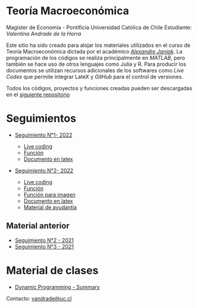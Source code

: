 # Teoría Macroeconómica

Magíster de Economía - Pontificia Universidad Católica de Chile
Estudiante: *Valentina Andrade de la Horra*

Este sitio ha sido creado para alojar los materiales utilizados en el curso de Teoría Macroeconómica dictada por el académico [*Alexandre Janiak*](https://economia.uc.cl/?profesor=alexandre-janiak). La programación de los códigos se realiza principalmente en *MATLAB*, pero también se hace uso de otros lenguajes como Julia y R. Para producir los documentos se utilizan recursos adicionales de los softwares como *Live Codes* que permite integrar LateX y *GitHub* para el control de versiones.

Todos los códigos, proyectos y funciones creadas pueden ser descargadas en el [siguiente repositorio](https://github.com/valentinaandrade/macroeconomics-theory/)

# Seguimientos

- [Seguimiento N°1- 2022](https://valentinaandrade.github.io/macroeconomics-theory/practice/ayudantias/ayu1/seguimiento1.html)
  - [Live coding](https://valentinaandrade.github.io/macroeconomics-theory/practice/ayudantias/ayu1/seguimiento1.mlx)
  - [Función](https://valentinaandrade.github.io/macroeconomics-theory/practice/ayudantias/ayu1/test.m)
  - [Documento en latex](https://valentinaandrade.github.io/macroeconomics-theory/practice/ayudantias/ayu1/seguimiento1.pdf)
 
- [Seguimiento N°2- 2022](https://valentinaandrade.github.io/macroeconomics-theory/practice/ayudantias/ayu-2022/seguimiento2.html)
  - [Live coding](https://valentinaandrade.github.io/macroeconomics-theory/practice/ayudantias/ayu-2022/seguimiento2.mlx)
  - [Función](https://valentinaandrade.github.io/macroeconomics-theory/practice/ayudantias/ayu-2022/intnewton.m)
  - [Función para imagen](https://valentinaandrade.github.io/macroeconomics-theory/practice/ayudantias/ayu-2022/fignewton.m)
  - [Documento en latex](https://valentinaandrade.github.io/macroeconomics-theory/practice/ayudantias/ayu-2022/seguimiento2.pdf)
  - [Material de ayudantía](https://valentinaandrade.github.io/macroeconomics-theory/practice/ayudantias/ayu/seguimiento2.html)

## Material anterior

- [Seguimiento N°2 - 2021](https://valentinaandrade.github.io/macroeconomics-theory/practice/ayudantias/ayu2/seguimiento2.html)
- [Seguimiento N°3 - 2021](https://valentinaandrade.github.io/macroeconomics-theory/practice/ayudantias/ayu3/ayu3.pdf)


# Material de clases
- [Dynamic Programming - Summary](https://valentinaandrade.github.io/macroeconomics-theory/practice/ayudantias/ayu3/dp-intro.pdf)





Contacto: [vandrade@uc.cl](mailto:vandrade@uc.cl)
